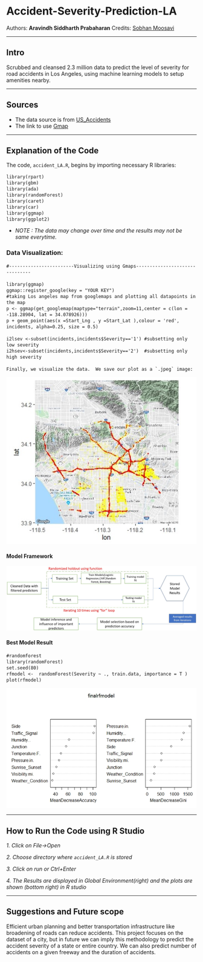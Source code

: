 # Accident-Severity-Prediction-LA

Authors:  **Aravindh Siddharth Prabaharan**
Credits: [Sobhan Moosavi](https://smoosavi.org/)

---

## Intro
Scrubbed and cleansed 2.3 million data to predict the level of severity for road accidents in Los Angeles, using machine learning models to setup amenities nearby.

---

## Sources
- The data source is from [US_Accidents](https://osu.app.box.com/v/us-accidents-dec19)
- The link to use [Gmap](https://cloud.google.com/maps-platform/)
---

## Explanation of the Code

The code, `accident_LA.R`, begins by importing necessary R libraries:
```
library(rpart)
library(gbm)
library(ada)
library(randomForest)
library(caret)
library(car)
library(ggmap)
library(ggplot2)
```
- *NOTE : The data may change over time and the results may not be same everytime.*

### Data Visualization:
```
#------------------------Visualizing using Gmaps-------------------------------

library(ggmap)
ggmap::register_google(key = "YOUR KEY")
#taking Los angeles map from googlemaps and plotting all datapoints in the map
p <- ggmap(get_googlemap(maptype="terrain",zoom=11,center = c(lon = -118.28904, lat = 34.078926)))
p + geom_point(aes(x =Start_Lng , y =Start_Lat ),colour = 'red', incidents, alpha=0.25, size = 0.5)

i2lsev <-subset(incidents,incidents$Severity=='1') #subsetting only low severity
i2hsev<-subset(incidents,incidents$Severity=='2')  #subsetting only high severity
  
Finally, we visualize the data.  We save our plot as a `.jpeg` image:
```
![Image of Plot](images/map_sev.jpg)

#### Model Framework
![Image of Plot](images/framework.jpg)

#### Best Model Result

```
#randomforest
library(randomForest)
set.seed(80)
rfmodel <-  randomForest(Severity ~ ., train.data, importance = T )
plot(rfmodel)
```

![Image of Plot](images/variable_imp.jpeg)

---

## How to Run the Code using R Studio
*1. Click on File->Open*

*2. Choose directory where `accident_LA.R` is stored*

*3. Click on run or Ctrl+Enter*

*4. The Results are displayed in Global Environment(right) and the plots are shown (bottom right) in R studio*

---

## Suggestions and Future scope
Efficient urban planning and better transportation infrastructure like broadening of roads can reduce accidents. This project focuses on the dataset of a city, but in future we can imply this methodology to predict the accident severity of a state or entire country. We can also predict number of accidents on a given freeway and the duration of accidents. 

